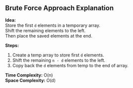 ## Brute Force Approach Explanation

**Idea:**  
Store the first `d` elements in a temporary array.  
Shift the remaining elements to the left.  
Then place the saved elements at the end.

**Steps:**  
1. Create a temp array to store first `d` elements.
2. Shift the remaining `n - d` elements to the left.
3. Copy back the `d` elements from temp to the end of array.

**Time Complexity:** O(n)  
**Space Complexity:** O(d)
